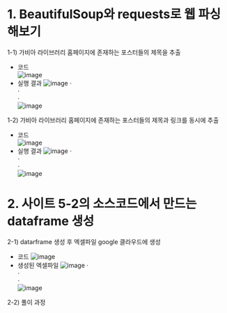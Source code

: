 # 1. BeautifulSoup와 requests로 웹 파싱해보기
1-1) 가비아 라이브러리 홈페이지에 존재하는 포스터들의 제목을 추출
- 코드\
![image](https://github.com/user-attachments/assets/5dc2db94-d8cb-4b77-9d3b-c958b6f4484e)
- 실행 결과
![image](https://github.com/user-attachments/assets/f8484b71-cb21-4e92-b8b0-0eff58d59cbb)
⋅\
⋅\
⋅\
![image](https://github.com/user-attachments/assets/5c43c0cc-d644-4240-9d62-e02ec4f4565d)

1-2) 가비아 라이브러리 홈페이지에 존재하는 포스터들의 제목과 링크를 동시에 추출
- 코드\
![image](https://github.com/user-attachments/assets/9fe1d055-decd-4141-b23d-7a248971fa9c)
- 실행 결과
![image](https://github.com/user-attachments/assets/5309f62d-97f6-48f4-92c2-a70772d3e3e7)
⋅\
⋅\
⋅\
![image](https://github.com/user-attachments/assets/a3763aed-2fb5-49ca-9e51-5ca53c1cdce5)

# 2. 사이트 5-2의 소스코드에서 만드는 dataframe 생성
2-1) datarframe 생성 후 엑셀파일 google 클라우드에 생성
- 코드
![image](https://github.com/user-attachments/assets/f56110ef-9392-4a83-9129-306f41dbe9de)
- 생성된 엑셀파일
![image](https://github.com/user-attachments/assets/d994c9dd-85b8-4a06-9371-1232068d77ed)
⋅\
⋅\
⋅\
![image](https://github.com/user-attachments/assets/dd7e2bd1-a98b-427e-80c8-be8c7ecb367d)

2-2) 풀이 과정
